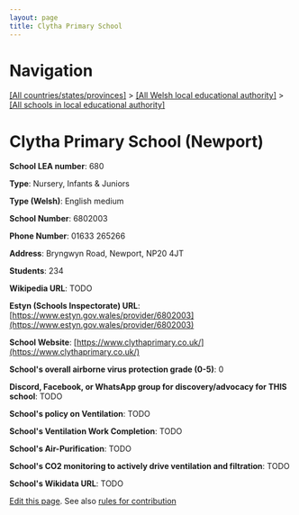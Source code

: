 ```yaml
---
layout: page
title: Clytha Primary School
---
```

# Navigation

[[All countries/states/provinces]](../../..) > [[All Welsh local educational authority]](../..) > [[All schools in local educational authority]](..)

# Clytha Primary School (Newport)

**School LEA number**: 680

**Type**: Nursery, Infants & Juniors

**Type (Welsh)**: English medium

**School Number**: 6802003

**Phone Number**: 01633 265266

**Address**: Bryngwyn Road, Newport, NP20 4JT

**Students**: 234

**Wikipedia URL**: TODO

**Estyn (Schools Inspectorate) URL**: [https://www.estyn.gov.wales/provider/6802003](https://www.estyn.gov.wales/provider/6802003)

**School Website**: [https://www.clythaprimary.co.uk/](https://www.clythaprimary.co.uk/)

**School's overall airborne virus protection grade (0-5)**: 0

**Discord, Facebook, or WhatsApp group for discovery/advocacy for THIS school**: TODO

**School's policy on Ventilation**: TODO

**School's Ventilation Work Completion**: TODO

**School's Air-Purification**: TODO

**School's CO2 monitoring to actively drive ventilation and filtration**: TODO

**School's Wikidata URL**: TODO




[Edit this page](https://github.com/ventilate-schools/Wales/edit/prif/./Newport/Clytha_Primary_School.md). See also [rules for contribution](../../../contribution-rules/)